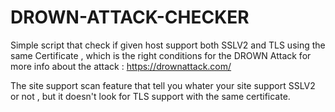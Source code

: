 # DROWN-ATTACK-CHECKER
Simple script that check if given host support both SSLV2 and TLS using the same Certificate , which is the right conditions for the DROWN Attack
for more info about the attack : https://drownattack.com/

The site support scan feature that tell you whater your site support SSLV2 or not , but it doesn't look for TLS support with the same certificate.

